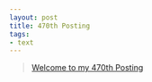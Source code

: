 ```yaml
---
layout: post
title: 470th Posting
tags: 
- text
---
```


> [Welcome to my 470th Posting](https://janghan-kor.tistory.com/1767)
